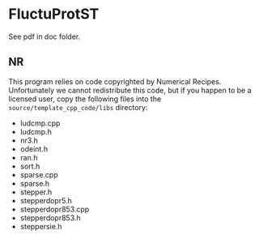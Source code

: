 # FluctuProtST

See pdf in doc folder.

## NR

This program relies on code copyrighted by Numerical Recipes.
Unfortunately we cannot redistribute this code, but if you
happen to be a licensed user, copy the following files into the
`source/template_cpp_code/libs` directory:

* ludcmp.cpp
* ludcmp.h
* nr3.h
* odeint.h
* ran.h
* sort.h
* sparse.cpp
* sparse.h
* stepper.h
* stepperdopr5.h
* stepperdopr853.cpp
* stepperdopr853.h
* steppersie.h
